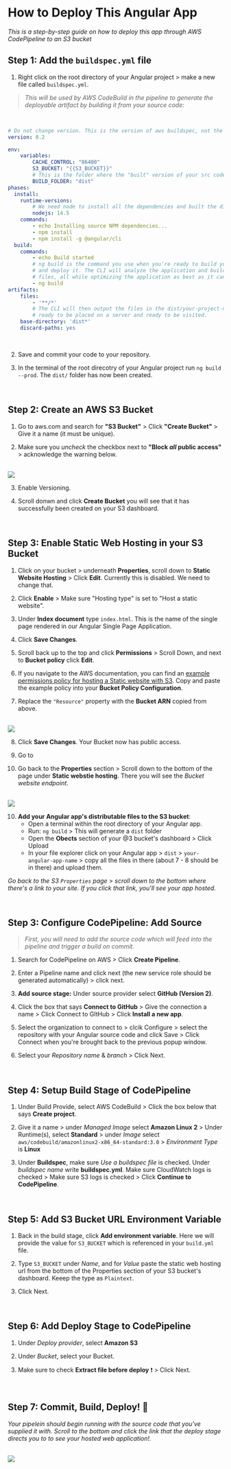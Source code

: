 # How to Deploy This Angular App
*This is a step-by-step guide on how to deploy this app through AWS CodePipeline to an S3 bucket*

## Step 1: Add the  `buildspec.yml` file

1. Right click on the root directory of your Angular project > make a new file called `buildspec.yml`.  
> *This will be used by AWS CodeBuild in the pipeline to generate the deployable artifact by building it from your source code:*

<br>

```yml
# Do not change version. This is the version of aws buildspec, not the version of your buldspec file.
version: 0.2

env:
    variables:
        CACHE_CONTROL: "86400"
        S3_BUCKET: "{{S3_BUCKET}}"
        # This is the folder where the "built" version of your src code will go
        BUILD_FOLDER: "dist"
phases:
  install:
    runtime-versions:
        # We need node to install all the dependencies and built the distributable artifact
        nodejs: 14.5
    commands:
        - echo Installing source NPM dependencies...
        - npm install
        - npm install -g @angular/cli
  build:
    commands:
        - echo Build started 
        # ng build is the command you use when you're ready to build your app 
        # and deploy it. The CLI will analyze the application and build the 
        # files, all while optimizing the application as best as it can.
        - ng build
artifacts:
    files:
        - '**/*'
        # The CLI will then output the files in the dist/your-project-name folder, 
        # ready to be placed on a server and ready to be visited.
    base-directory: 'dist*'
    discard-paths: yes
```

<br>

2. Save and commit your code to your repository.

3. In the terminal of the root direcotry of your Angular project run `ng build --prod`.  The `dist/` folder has now been created.

<br>

## Step 2: Create an AWS S3 Bucket

1. Go to aws.com and search for **"S3 Bucket"** > Click **"Create Bucket"** > Give it a name (it must be unique).

2. Make sure you *uncheck* the checkbox next to **"Block *all* public access"** > acknowledge the warning below.

<br>

<img src="imgs/block.png">

</br>

3. Enable Versioning.

4. Scroll donwn and click **Create Bucket** you will see that it has successfully been created on your S3 dashboard.

<br>

## Step 3: Enable Static Web Hosting in your S3 Bucket

1. Click on your bucket > underneath **Properties**, scroll down to **Static Website Hosting** > Click **Edit**. Currently this is disabled.  We need to change that.

2. Click **Enable** > Make sure "Hosting type" is set to "Host a static website".

3. Under **Index document** type `index.html`.  This is the name of the single page rendered in our Angular Single Page Application.

4. Click **Save Changes**.

5. Scroll back up to the top and click **Permissions** > Scroll Down, and next to **Bucket policy** click **Edit**.

6. If you navigate to the AWS documentation, you can find an [example permissions policy for hosting a Static website with S3](https://docs.aws.amazon.com/AmazonS3/latest/userguide/WebsiteAccessPermissionsReqd.html).  Copy and paste the example policy into your **Bucket Policy Configuration**.

7. Replace the `"Resource"` property with the **Bucket ARN** copied from above.

<br>

<img src="imgs/policy1.png">

</br>

8. Click **Save Changes**. Your Bucket now has public access.

9. Go to 

9. Go back to the **Properties** section > Scroll down to the bottom of the page under **Static webstie hosting**.  There you will see the *Bucket website endpoint*.

<br>

<img src="imgs/site.png">

</br>

10. **Add your Angular app's distributable files to the S3 bucket**:  
    - Open a terminal within the root directory of your Angular app.
    - Run: `ng build` > This will generate a `dist` folder
    - Open the **Obects** section of your @3 bucket's dashboard > Click Upload
    - In your file explorer click on your Angular app > `dist` > `your-angular-app-name` > copy all the files in there (about 7 - 8 should be in there) and upload them.

*Go back to the S3 `Properties` page > scroll down to the bottom where there's a link to your site.  If you click that link, you'll see your app hosted.*

<br>

## Step 3: Configure CodePipeline: Add Source
> *First, you will need to add the source code which will feed into the pipeline and trigger a build on commit.*

1. Search for CodePipeline on AWS > Click **Create Pipeline**.

2. Enter a Pipeline name and click next (the new service role should be generated automatically) > click next.

3. **Add source stage:** Under source provider select **GitHub (Version 2)**.

4. Click the box that says **Connect to GitHub** > Give the connection a name > Click Connect to GItHub > Click **Install a new app**.

5. Select the organization to connect to > clcik Configure > select the repository with your Angular source code and click Save > Click Connect when you're brought back to the previous popup window.

6. Select your *Repository name* & *branch* > Click Next.

<br>

## Step 4: Setup Build Stage of CodePipeline

1. Under Build Provide, select AWS CodeBuild > Click the box below that says **Create project**.

2. Give it a name >  under  *Managed Image* select **Amazon Linux 2** > Under Runtime(s), select **Standard** >  under *Image* select `aws/codebuild/amazonlinux2-x86_64-standard:3.0` > *Environment Type* is **Linux**

3. Under **Buildspec**, make sure *Use a buildspec file* is checked.  Under *buildspec name* write **buildspec.yml**. Make sure CloudWatch logs is checked > Make sure S3 logs is checked > Click **Continue to CodePipeline**. 

<br>

## Step 5: Add S3 Bucket URL Environment Variable 

1. Back in the build stage, click **Add environment variable**.  Here we will provide the value for `S3_BUCKET` which is referenced in your `build.yml` file.

2. Type `S3_BUCKET` under *Name*, and for *Value* paste the static web hosting url from the bottom of the Properties section of your S3 bucket's dashboard. Keeep the type as `Plaintext`.

3. Click Next.

<br>

## Step 6: Add Deploy Stage to CodePipeline

1. Under *Deploy provider*, select **Amazon S3**

2. Under *Bucket*, select your Bucket.

3. Make sure to check **Extract file before deploy** :exclamation: > Click Next.

<br>

## Step 7: Commit, Build, Deploy! :tada:
*Your pipelein should begin running with the source code that you've supplied it with.  Scroll to the bottom and click the link that the deploy stage directs you to to see your hosted web application!.*

<br>

<img src="imgs/success.png">

<br>
